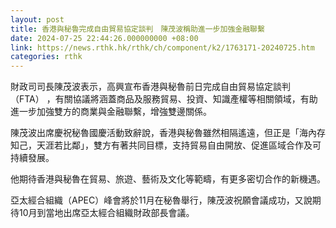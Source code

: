 ```yaml
---
layout: post
title: 香港與秘魯完成自由貿易協定談判　陳茂波稱助進一步加強金融聯繫
date: 2024-07-25 22:44:26.000000000 +08:00
link: https://news.rthk.hk/rthk/ch/component/k2/1763171-20240725.htm
categories: rthk
---
```


財政司司長陳茂波表示，高興宣布香港與秘魯前日完成自由貿易協定談判 （FTA） ，有關協議將涵蓋商品及服務貿易、投資、知識產權等相關領域，有助進一步加強雙方的商業與金融聯繫，增強雙邊關係。

陳茂波出席慶祝秘魯國慶活動致辭說，香港與秘魯雖然相隔遙遠，但正是「海內存知己，天涯若比鄰」，雙方有著共同目標，支持貿易自由開放、促進區域合作及可持續發展。

他期待香港與秘魯在貿易、旅遊、藝術及文化等範疇，有更多密切合作的新機遇。

亞太經合組織（APEC）峰會將於11月在秘魯舉行，陳茂波祝願會議成功，又說期待10月到當地出席亞太經合組織財政部長會議。

